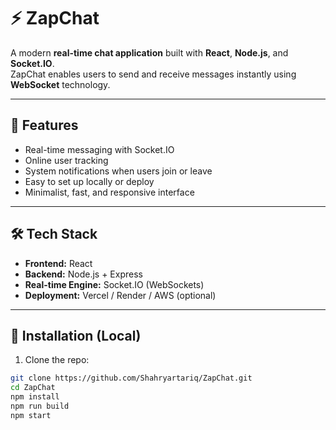 # ⚡ ZapChat

A modern **real-time chat application** built with **React**, **Node.js**, and **Socket.IO**.  
ZapChat enables users to send and receive messages instantly using **WebSocket** technology.

---

## 🚀 Features
- Real-time messaging with Socket.IO
- Online user tracking
- System notifications when users join or leave
- Easy to set up locally or deploy
- Minimalist, fast, and responsive interface

---

## 🛠️ Tech Stack
- **Frontend:** React  
- **Backend:** Node.js + Express  
- **Real-time Engine:** Socket.IO (WebSockets)  
- **Deployment:** Vercel / Render / AWS (optional)

---

## 🎯 Installation (Local)
1. Clone the repo:
```bash
git clone https://github.com/Shahryartariq/ZapChat.git
cd ZapChat
npm install
npm run build
npm start
